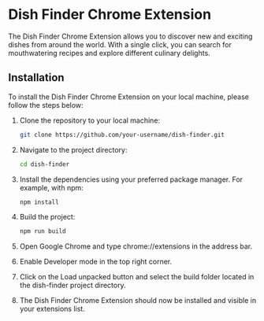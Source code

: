 # Dish Finder Chrome Extension

The Dish Finder Chrome Extension allows you to discover new and exciting dishes from around the world. With a single click, you can search for mouthwatering recipes and explore different culinary delights.

## Installation

To install the Dish Finder Chrome Extension on your local machine, please follow the steps below:

1. Clone the repository to your local machine:

   ```bash
   git clone https://github.com/your-username/dish-finder.git

   ```

2. Navigate to the project directory:

   ```bash
   cd dish-finder

   ```

3. Install the dependencies using your preferred package manager. For example, with npm:

   ```bash
   npm install

   ```

4. Build the project:

   ```bash
   npm run build

   ```

5. Open Google Chrome and type chrome://extensions in the address bar.

6. Enable Developer mode in the top right corner.

7. Click on the Load unpacked button and select the build folder located in the dish-finder project directory.

8. The Dish Finder Chrome Extension should now be installed and visible in your extensions list.
